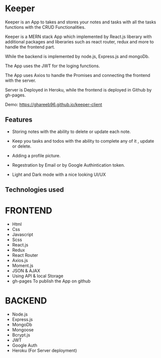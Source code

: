 # Keeper
Keeper is an App to takes and stores your notes and tasks with all the tasks functions with the CRUD Functionalities.

Keeper is a MERN stack App which implemented by React.js liberary with additional packages and liberaries such as react router, redux and more to handle the frontend part.

While the backend is implemented by node.js, Express.js and mongoDb. 

The App uses the JWT for the loging functions.

The App uses Axios to handle the Promises and connecting the frontend with the server.

Server is Deployed in Heroku, while the frontend is deployed in Github by gh-pages.

Demo: https://ghareeb96.github.io/keeper-client

## Features
* Storing notes with the ability to delete or update each note.

* Keep you tasks and todos with the ability to complete any of it , update or delete.

* Adding a profile picture.

* Regestration by Email or by Google Authintication token.

* Light and Dark mode with a nice looking UI/UX

## Technologies used 

# FRONTEND
* Html
* Css
* Javascript
* Scss
* React.js
* Redux
* React Router
* Axios.js
* Moment.js
* JSON & AJAX
* Using API & local Storage
* gh-pages To publish the App on github

# BACKEND
* Node.js
* Express.js
* MongoDb
* Mongoose
* Bcrypt.js
* JWT
* Google Auth
* Heroku (For Server deployment)
